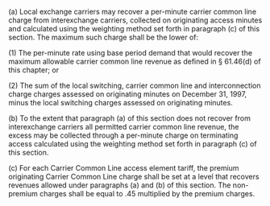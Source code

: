 (a) Local exchange carriers may recover a per-minute carrier common line charge from interexchange carriers, collected on originating access minutes and calculated using the weighting method set forth in paragraph (c) of this section. The maximum such charge shall be the lower of:

(1) The per-minute rate using base period demand that would recover the maximum allowable carrier common line revenue as defined in § 61.46(d) of this chapter; or

(2) The sum of the local switching, carrier common line and interconnection charge charges assessed on originating minutes on December 31, 1997, minus the local switching charges assessed on originating minutes.

(b) To the extent that paragraph (a) of this section does not recover from interexchange carriers all permitted carrier common line revenue, the excess may be collected through a per-minute charge on terminating access calculated using the weighting method set forth in paragraph (c) of this section.

(c) For each Carrier Common Line access element tariff, the premium originating Carrier Common Line charge shall be set at a level that recovers revenues allowed under paragraphs (a) and (b) of this section. The non-premium charges shall be equal to .45 multiplied by the premium charges.

